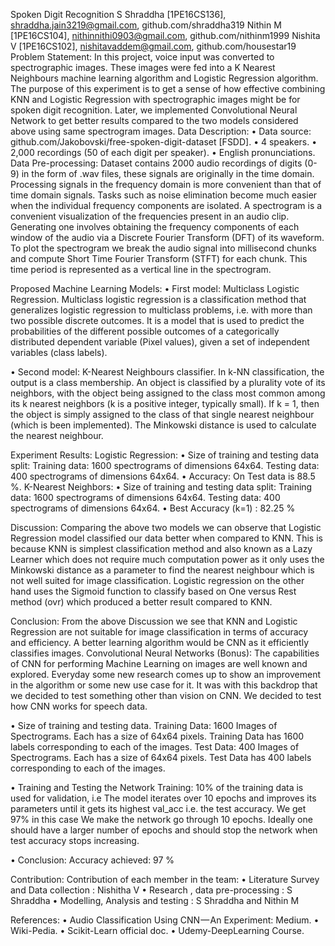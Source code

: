 Spoken Digit Recognition
S Shraddha [1PE16CS136], shraddha.jain3219@gmail.com, github.com/shraddha319
Nithin M [1PE16CS104], nithinnithi0903@gmail.com, github.com/nithinm1999
Nishita V [1PE16CS102], nishitavaddem@gmail.com, github.com/housestar19
Problem Statement:
In this project, voice input was converted to spectrographic images. These images were fed into a K Nearest Neighbours machine learning algorithm and Logistic Regression algorithm. The purpose of this experiment is to get a sense of how effective combining KNN and Logistic Regression with spectrographic images might be for spoken digit recognition.
Later, we implemented Convolutional Neural Network to get better results compared to the two models considered above using same spectrogram images.
Data Description:
•	Data source: github.com/Jakobovski/free-spoken-digit-dataset [FSDD].
•	4 speakers.
•	2,000 recordings (50 of each digit per speaker).
•	English pronunciations.
Data Pre-processing:
Dataset contains 2000 audio recordings of digits (0-9) in the form of .wav files, these signals are originally in the time domain. Processing signals in the frequency domain is more convenient than that of time domain signals. Tasks such as noise elimination become much easier when the individual frequency components are isolated. 
A spectrogram is a convenient visualization of the frequencies present in an audio clip. Generating one involves obtaining the frequency components of each window of the audio via a Discrete Fourier Transform (DFT) of its waveform. To plot the spectrogram we break the audio signal into millisecond chunks and compute Short Time Fourier Transform (STFT) for each chunk. This time period is represented as a vertical line in the spectrogram.            

Proposed Machine Learning Models:
•	First model: Multiclass Logistic Regression.                                                                                          Multiclass logistic regression is a classification method that generalizes logistic regression to multiclass problems, i.e. with more than two possible discrete outcomes. It is a model that is used to predict the probabilities of the different possible outcomes of a categorically distributed dependent variable (Pixel values), given a set of independent variables (class labels).

•	Second model: K-Nearest Neighbours classifier. 	                 In k-NN classification, the output is a class membership. An object is classified by a plurality vote of its neighbors, with the object being assigned to the class most common among its k nearest neighbors (k is a positive integer, typically small). If k = 1, then the object is simply assigned to the class of that single nearest neighbour (which is been implemented). The Minkowski distance is used to calculate the nearest neighbour.	                              

Experiment Results:
 Logistic Regression:
•	Size of training and testing data split:                                                    Training data: 1600 spectrograms of dimensions 64x64.                                Testing data: 400 spectrograms of dimensions 64x64. 
•	Accuracy: On Test data is 88.5 %.
K-Nearest Neighbors: 
•	Size of training and testing data split:                                                    Training data: 1600 spectrograms of dimensions 64x64.                                Testing data: 400 spectrograms of dimensions 64x64. 
•	Best Accuracy (k=1) : 82.25 %

Discussion:
Comparing the above two models we can observe that Logistic Regression model classified our data better when compared to KNN. This is because KNN is simplest classification method and also known as a Lazy Learner which does not require much computation power as it only uses the Minkowski distance as  a parameter to find the nearest neighbour which is not well suited for image classification. Logistic regression on the other hand uses the Sigmoid function to classify based on One versus Rest method (ovr) which produced a better result compared to KNN.

Conclusion:
From the above Discussion we see that KNN and Logistic Regression are not suitable for image classification in terms of accuracy and efficiency.
A better learning algorithm would be CNN as it efficiently classifies images.
Convolutional Neural Networks (Bonus):
The capabilities of CNN for performing Machine Learning on images are well known and explored. Everyday some new research comes up to show an improvement in the algorithm or some new use case for it. It was with this backdrop that we decided to test something other than vision on CNN. We decided to test how CNN works for speech data. 

•	Size of training and testing data.
Training Data: 1600 Images of Spectrograms. Each has a size of 64x64 pixels. Training Data has 1600 labels corresponding to each of the images.                Test Data: 400 Images of Spectrograms. Each has a size of 64x64 pixels.       Test Data has 400 labels corresponding to each of the images.

•	Training and Testing the Network
Training:
10% of the training data is used for validation, i.e The model iterates over 10 epochs and improves its parameters until it gets its highest val_acc i.e. the test accuracy. We get 97% in this case
We make the network go through 10 epochs. Ideally one should have a larger number of epochs and should stop the network when test accuracy stops increasing.

•	Conclusion: Accuracy achieved: 97 %
 
Contribution:
Contribution of each member in the team:
•	Literature Survey and Data collection : Nishitha V
•	Research , data pre-processing : S Shraddha
•	Modelling, Analysis and testing : S Shraddha and Nithin M

References:
•	Audio Classification Using CNN — An Experiment: Medium.
•	Wiki-Pedia.
•	Scikit-Learn official doc.
•	Udemy-DeepLearning Course.






